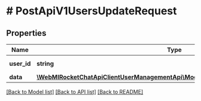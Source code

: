 # # PostApiV1UsersUpdateRequest

## Properties

Name | Type | Description | Notes
------------ | ------------- | ------------- | -------------
**user_id** | **string** | The user ID to update. |
**data** | [**\WebMIRocketChatApiClientUserManagementApi\Model\PostApiV1UsersUpdateRequestData**](PostApiV1UsersUpdateRequestData.md) |  |

[[Back to Model list]](../../README.md#models) [[Back to API list]](../../README.md#endpoints) [[Back to README]](../../README.md)
